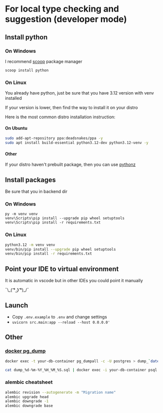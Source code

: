 # For local type checking and suggestion (developer mode)

## Install python

### On Windows

I recommend [scoop](https://scoop.sh) package manager

```pwsh
scoop install python
```

### On Linux

You already have python, just be sure that you have 3.12 version with venv installed

If your version is lower, then find the way to install it on your distro

Here is the most common distro installation instruction:

#### On Ubuntu

```bash
sudo add-apt-repository ppa:deadsnakes/ppa -y
sudo apt install build-essential python3.12-dev python3.12-venv -y
```

#### Other

If your distro haven't prebuilt package, then you can use [pythonz](https://github.com/saghul/pythonz)

## Install packages

Be sure that you in backend dir

### On Windows

```pwsh
py -m venv venv
venv\Scripts\pip install --upgrade pip wheel setuptools
venv\Scripts\pip install -r requirements.txt
```

### On Linux

```bash
python3.12 -m venv venv
venv/bin/pip install --upgrade pip wheel setuptools
venv/bin/pip install -r requirements.txt
```

## Point your IDE to virtual environment

It is automatic in vscode but in other IDEs you could point it manually

¯\\\_( ͡° ͜ʖ ͡°)_/¯

## Launch

- Copy `.env.example` to `.env` and change settings
- `uvicorn src.main:app --reload --host 0.0.0.0'`

## Other

### [docker pg_dump](https://stackoverflow.com/a/29913462)

```bash
docker exec -t your-db-container pg_dumpall -c -U postgres > dump_`date +%d-%m-%Y"_"%H_%M_%S`.sql

cat dump_%d-%m-%Y_%H_%M_%S.sql | docker exec -i your-db-container psql -U postgres
```

### alembic cheatsheet

```bash
alembic revision --autogenerate -m "Migration name"
alembic upgrade head
alembic downgrade -1
alembic downgrade base
```

